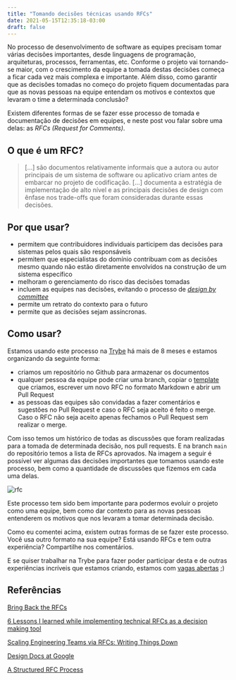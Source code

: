 ```yaml
---
title: "Tomando decisões técnicas usando RFCs"
date: 2021-05-15T12:35:18-03:00
draft: false
---
```


No processo de desenvolvimento de software as equipes precisam tomar várias decisões importantes, desde linguagens de programação, arquiteturas, processos, ferramentas, etc. Conforme o projeto vai tornando-se maior, com o crescimento da equipe a tomada destas decisões começa a ficar cada vez mais complexa e importante. Além disso, como garantir que as decisões tomadas no começo do projeto fiquem documentadas para que as novas pessoas na equipe entendam os motivos e contextos que levaram o time a determinada conclusão?

Existem diferentes formas de se fazer esse processo de tomada e documentação de decisões em equipes, e neste post vou falar sobre uma delas: as *RFCs (Request for Comments)*.

## O que é um RFC?

> […] são documentos relativamente informais que a autora ou autor principais de um sistema de software ou aplicativo criam antes de embarcar no projeto de codificação. […] documenta a estratégia de implementação de alto nível e as principais decisões de design com ênfase nos trade-offs que foram consideradas durante essas decisões.

## Por que usar?

- permitem que contribuidores individuais participem das decisões para sistemas pelos quais são responsáveis
- permitem que especialistas do domínio contribuam com as decisões mesmo quando não estão diretamente envolvidos na construção de um sistema específico
- melhoram o gerenciamento do risco das decisões tomadas
- incluem as equipes nas decisões, evitando o processo de *[design by committee](https://en.wikipedia.org/wiki/Design_by_committee)*
- permite um retrato do contexto para o futuro
- permite que as decisões sejam assíncronas.

## Como usar?

Estamos usando este processo na [Trybe](https://www.betrybe.com) há mais de 8 meses e estamos organizando da seguinte forma:

- criamos um repositório no Github para armazenar os documentos
- qualquer pessoa da equipe pode criar uma branch, copiar o [template](https://gist.github.com/eminetto/f58247351b22bda02787d37ba9cee4a7) que criamos, escrever um novo RFC no formato Markdown e abrir um Pull Request
- as pessoas das equipes são convidadas a fazer comentários e sugestões no Pull Request e caso o RFC seja aceito é feito o merge. Caso o RFC não seja aceito apenas fechamos o Pull Request sem realizar o merge.

Com isso temos um histórico de todas as discussões que foram realizadas para a tomada de determinada decisão, nos pull requests. E na branch `main` do repositório temos a lista de RFCs aprovados. Na imagem a seguir é possível ver algumas das decisões importantes que tomamos usando este processo, bem como a quantidade de discussões que fizemos em cada uma delas.

![rfc](/images/posts/rfc.png)

Este processo tem sido bem importante para podermos evoluir o projeto como uma equipe, bem como dar contexto para as novas pessoas entenderem os motivos que nos levaram a tomar determinada decisão.

Como eu comentei acima, existem outras formas de se fazer este processo. Você usa outro formato na sua equipe? Está usando RFCs e tem outra experiência? Compartilhe nos comentários. 

E se quiser trabalhar na Trybe para fazer poder participar desta e de outras experiências incríveis que estamos criando, estamos com [vagas abertas](https://trybe.gupy.io) ;)

## Referências

[Bring Back the RFCs](https://medium.com/better-programming/bring-back-the-rfcs-afda4f332ee)

[6 Lessons I learned while implementing technical RFCs as a decision making tool](https://buriti.ca/6-lessons-i-learned-while-implementing-technical-rfcs-as-a-management-tool-34687dbf46cb)

[Scaling Engineering Teams via RFCs: Writing Things Down](https://blog.pragmaticengineer.com/scaling-engineering-teams-via-writing-things-down-rfcs/)

[Design Docs at Google](https://www.industrialempathy.com/posts/design-docs-at-google/)

[A Structured RFC Process](https://philcalcado.com/2018/11/19/a_structured_rfc_process.html)
